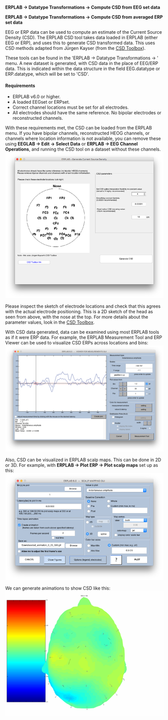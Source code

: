 
**ERPLAB -> Datatype Transformations -> Compute CSD from EEG set data**

**ERPLAB -> Datatype Transformations -> Compute CSD from averaged ERP set data**

EEG or ERP data can be used to compute an estimate of the Current Source Density (CSD). The ERPLAB CSD tool takes data loaded in ERPLAB (either EEG or ERP), and uses this to generate CSD transformed data. This uses CSD methods adapted from Jürgen Kayser (from the [CSD Toolbox](http://psychophysiology.cpmc.columbia.edu/Software/CSDtoolbox/)).

These tools can be found in the 'ERPLAB -> Datatype Transformations -> ' menu. A new dataset is generated, with CSD data in the place of EEG/ERP data. This is indicated within the data structure in the field EEG.datatype or ERP.datatype, which will be set to 'CSD'.

#### Requirements
- ERPLAB v6.0 or higher.
- A loaded EEGset or ERPset.
- Correct channel locations must be set for all electrodes.
- All electrodes should have the same reference. No bipolar electrodes or reconstructed channels.

With these requirements met, the CSD can be loaded from the ERPLAB menu. If you have bipolar channels, reconstructed HEOG channels, or channels where location information is not available, you can remove these using **EEGLAB -> Edit -> Select Data** or **ERPLAB -> EEG Channel Operations**, and running the CSD tool on a dataset without these channels.
![GUI](./images/Manual/Manual_CSD_gui.png)

Please inspect the sketch of electrode locations and check that this agrees with the actual electrode positioning. This is a 2D sketch of the head as seen from above, with the nose at the top. For more details about the parameter values, look in the [CSD Toolbox](http://psychophysiology.cpmc.columbia.edu/Software/CSDtoolbox/).

With CSD data generated, data can be examined using most ERPLAB tools as if it were ERP data. For example, the ERPLAB Measurement Tool and ERP Viewer can be used to visualize CSD ERPs across locations and bins:
![GUI](./images/Manual/Manual_CSD_measure.png)
 
Also, CSD can be visualized in ERPLAB scalp maps. This can be done in 2D or 3D. For example, with **ERPLAB -> Plot ERP -> Plot scalp maps** set up as this:
![GUI](./images/Manual/Manual_CSD_scalpplot.png)

We can generate animations to show CSD like this:
![GUI](./images/Manual/Manual_CSD_animation_0_25_500_2.gif)

